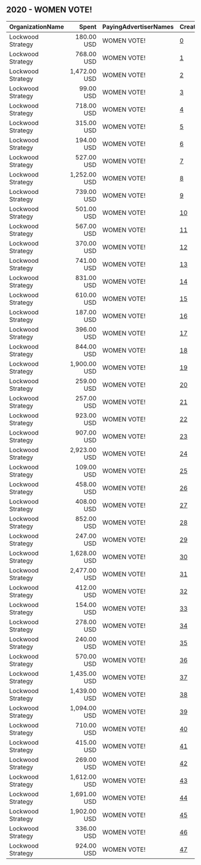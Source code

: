 ## 2020 - WOMEN VOTE! 
|OrganizationName|Spent|PayingAdvertiserNames|CreativeUrls|Impressions|Genders|AgeBrackets|CountryCodes|BillingAddresses|CandidateBallotInformation|
|:---|---:|:---|:---|---:|:---|:---|:---|:---|:---|
|Lockwood Strategy|180.00 USD|WOMEN VOTE!|[0](https://www.snap.com/political-ads/asset/ea2c1d2b39d33039f404ba0e0fe0c01fa6a6fd4524c51869e6f6e93b5e288339?mediaType=mp4)|15,048|FEMALE|18-40|united states|"1140 3rd St. NW,Washington,20002,US"|Women Vote|
|Lockwood Strategy|768.00 USD|WOMEN VOTE!|[1](https://www.snap.com/political-ads/asset/6ea8979ea772b0783ed35b729186fc051fde1bab5e4bb4363a6ce69c86aadff6?mediaType=mp4)|77,135|FEMALE|18-40|united states|"1140 3rd St. NW,Washington,20002,US"|Women Vote|
|Lockwood Strategy|1,472.00 USD|WOMEN VOTE!|[2](https://www.snap.com/political-ads/asset/49ae861b6e95524fdcaea2d4898270518fc045e7a004c186ecad6ef96a1c7b45?mediaType=mp4)|200,213|FEMALE|18+|united states|"1140 3rd St. NW,Washington,20002,US"|Women Vote|
|Lockwood Strategy|99.00 USD|WOMEN VOTE!|[3](https://www.snap.com/political-ads/asset/9354fe67a59a814d5f2890f41f03c9b73855ef56ebde137d4a4de5ae3e547b0d?mediaType=mp4)|7,077|FEMALE|18-40|united states|"1140 3rd St. NW,Washington,20002,US"|Women Vote|
|Lockwood Strategy|718.00 USD|WOMEN VOTE!|[4](https://www.snap.com/political-ads/asset/92a886c3e50d789fcb3a5a05fb1f2d6b8ff9a95571891acd47fac551d2344c94?mediaType=mp4)|58,877|FEMALE|18+|united states|"1140 3rd St. NW,Washington,20002,US"|Women Vote|
|Lockwood Strategy|315.00 USD|WOMEN VOTE!|[5](https://www.snap.com/political-ads/asset/d1b1812054e0e9e458575bcbe5ccd3dd1b6fa9369ce807cffb6f7f9fab30f9db?mediaType=mp4)|25,636|FEMALE|18-40|united states|"1140 3rd St. NW,Washington,20002,US"|Women Vote|
|Lockwood Strategy|194.00 USD|WOMEN VOTE!|[6](https://www.snap.com/political-ads/asset/ed4876e5d1e65ef5cc71143dcd167e50fed34943b72d69c484afa6a9def0574e?mediaType=mp4)|17,666|FEMALE|18+|united states|"1140 3rd St. NW,Washington,20002,US"|Women Vote|
|Lockwood Strategy|527.00 USD|WOMEN VOTE!|[7](https://www.snap.com/political-ads/asset/e731b5a53e1a3fa05f7852ecdd5971884c7af51bb75af5d6c936ca5f79109020?mediaType=mp4)|67,366|FEMALE|18+|united states|"1140 3rd St. NW,Washington,20002,US"|Women Vote|
|Lockwood Strategy|1,252.00 USD|WOMEN VOTE!|[8](https://www.snap.com/political-ads/asset/e731b5a53e1a3fa05f7852ecdd5971884c7af51bb75af5d6c936ca5f79109020?mediaType=mp4)|168,756|FEMALE|18-40|united states|"1140 3rd St. NW,Washington,20002,US"|Women Vote|
|Lockwood Strategy|739.00 USD|WOMEN VOTE!|[9](https://www.snap.com/political-ads/asset/4a9f67d81d16812e040056bd8721e1fb1fb7c0961138aa63559da69df2e7c7eb?mediaType=mp4)|45,687|FEMALE|18+|united states|"1140 3rd St. NW,Washington,20002,US"|Women Vote|
|Lockwood Strategy|501.00 USD|WOMEN VOTE!|[10](https://www.snap.com/political-ads/asset/29e898d08b001dabb104e532f431654ca2cc3bc3f06e0a31b9ea2b2e75db279c?mediaType=mp4)|55,891|FEMALE|18-40|united states|"1140 3rd St. NW,Washington,20002,US"|Women Vote|
|Lockwood Strategy|567.00 USD|WOMEN VOTE!|[11](https://www.snap.com/political-ads/asset/83388b3c46067f73bfb877bd4a78867f1d7a3fd026a8d1dbd2fe6e94d31fa0f9?mediaType=mp4)|37,918|FEMALE|18-40|united states|"1140 3rd St. NW,Washington,20002,US"|Women Vote|
|Lockwood Strategy|370.00 USD|WOMEN VOTE!|[12](https://www.snap.com/political-ads/asset/7d8924a96d48fdc5992ae93e1de9899fa38457bc649d943a43d4c044b8058f24?mediaType=mp4)|34,820|FEMALE|18-40|united states|"1140 3rd St. NW,Washington,20002,US"|Women Vote|
|Lockwood Strategy|741.00 USD|WOMEN VOTE!|[13](https://www.snap.com/political-ads/asset/e731b5a53e1a3fa05f7852ecdd5971884c7af51bb75af5d6c936ca5f79109020?mediaType=mp4)|70,521|FEMALE|18-40|united states|"1140 3rd St. NW,Washington,20002,US"|Women Vote|
|Lockwood Strategy|831.00 USD|WOMEN VOTE!|[14](https://www.snap.com/political-ads/asset/ea2c1d2b39d33039f404ba0e0fe0c01fa6a6fd4524c51869e6f6e93b5e288339?mediaType=mp4)|121,076|FEMALE|18+|united states|"1140 3rd St. NW,Washington,20002,US"|Women Vote|
|Lockwood Strategy|610.00 USD|WOMEN VOTE!|[15](https://www.snap.com/political-ads/asset/433322afca5c427756a6e7ee76a7d0a478c6a14f7f8f4b0257b86f0ab79e3e5b?mediaType=mp4)|64,242|FEMALE|18+|united states|"1140 3rd St. NW,Washington,20002,US"|Women Vote|
|Lockwood Strategy|187.00 USD|WOMEN VOTE!|[16](https://www.snap.com/political-ads/asset/e731b5a53e1a3fa05f7852ecdd5971884c7af51bb75af5d6c936ca5f79109020?mediaType=mp4)|15,987|FEMALE|18+|united states|"1140 3rd St. NW,Washington,20002,US"|Women Vote|
|Lockwood Strategy|396.00 USD|WOMEN VOTE!|[17](https://www.snap.com/political-ads/asset/0b23cebe27e21ff6a1f18a9596e23403b896cf89f626531fe7293d6317c3d9a6?mediaType=mp4)|33,583|FEMALE|18+|united states|"1140 3rd St. NW,Washington,20002,US"|Women Vote|
|Lockwood Strategy|844.00 USD|WOMEN VOTE!|[18](https://www.snap.com/political-ads/asset/21aae5794ff732a55090b9e4178c7e9538ef67570dcc470c5208e0ae4a211529?mediaType=mp4)|82,282|FEMALE|18-40|united states|"1140 3rd St. NW,Washington,20002,US"|Women Vote|
|Lockwood Strategy|1,900.00 USD|WOMEN VOTE!|[19](https://www.snap.com/political-ads/asset/e731b5a53e1a3fa05f7852ecdd5971884c7af51bb75af5d6c936ca5f79109020?mediaType=mp4)|230,373|FEMALE|18+|united states|"1140 3rd St. NW,Washington,20002,US"|Women Vote|
|Lockwood Strategy|259.00 USD|WOMEN VOTE!|[20](https://www.snap.com/political-ads/asset/9ed1f93117da44b52a43e8399540344dac2d9b6ed0f80347e3fc8bda6c6fa93f?mediaType=mp4)|20,740|FEMALE|18-40|united states|"1140 3rd St. NW,Washington,20002,US"|Women Vote|
|Lockwood Strategy|257.00 USD|WOMEN VOTE!|[21](https://www.snap.com/political-ads/asset/3c30f3410766faaf3d15169dbfdf36d629c4aeefdec2414bc4c1e982308a37cf?mediaType=mp4)|22,163|FEMALE|18-40|united states|"1140 3rd St. NW,Washington,20002,US"|Women Vote|
|Lockwood Strategy|923.00 USD|WOMEN VOTE!|[22](https://www.snap.com/political-ads/asset/458ff613998d82c030b57b679a2d4a82e0fe7a583fd8706bceaeb4235d68822c?mediaType=mp4)|84,251|FEMALE|18-40|united states|"1140 3rd St. NW,Washington,20002,US"|Women Vote|
|Lockwood Strategy|907.00 USD|WOMEN VOTE!|[23](https://www.snap.com/political-ads/asset/57c3001b4ef6264679a57bedf81f81eed46b39f8cd8be7da13072c5595286bae?mediaType=mp4)|90,462|FEMALE|18+|united states|"1140 3rd St. NW,Washington,20002,US"|Women Vote|
|Lockwood Strategy|2,923.00 USD|WOMEN VOTE!|[24](https://www.snap.com/political-ads/asset/08e06201567385cbbc37ddbaaeaa3e522ca359322fafb759e60f1d931c74a900?mediaType=mp4)|389,613|FEMALE|18+|united states|"1140 3rd St. NW,Washington,20002,US"|Women Vote|
|Lockwood Strategy|109.00 USD|WOMEN VOTE!|[25](https://www.snap.com/political-ads/asset/3578483c1e58ac953e17cfabdd00289b04d9e07de3d89df24292d6c8d8bc6553?mediaType=mp4)|12,406|FEMALE|18+|united states|"1140 3rd St. NW,Washington,20002,US"|Women Vote|
|Lockwood Strategy|458.00 USD|WOMEN VOTE!|[26](https://www.snap.com/political-ads/asset/b5821f966a6ed3f93fb1e565489b062a22abcdceae298480f834f4c4ed0228ff?mediaType=mp4)|39,620|FEMALE|18+|united states|"1140 3rd St. NW,Washington,20002,US"|Women Vote|
|Lockwood Strategy|408.00 USD|WOMEN VOTE!|[27](https://www.snap.com/political-ads/asset/235f08a5affb2791cc36739abc5a49931c2877004fbd89b025a02a10ee06bba1?mediaType=mp4)|38,632|FEMALE|18-40|united states|"1140 3rd St. NW,Washington,20002,US"|Women Vote|
|Lockwood Strategy|852.00 USD|WOMEN VOTE!|[28](https://www.snap.com/political-ads/asset/6d278affa31881527083f84af0d3c7f489d406fe00a992fbf5076345ba9debe6?mediaType=mp4)|85,447|FEMALE|18+|united states|"1140 3rd St. NW,Washington,20002,US"|Women Vote|
|Lockwood Strategy|247.00 USD|WOMEN VOTE!|[29](https://www.snap.com/political-ads/asset/ea2c1d2b39d33039f404ba0e0fe0c01fa6a6fd4524c51869e6f6e93b5e288339?mediaType=mp4)|26,918|FEMALE|18+|united states|"1140 3rd St. NW,Washington,20002,US"|Women Vote|
|Lockwood Strategy|1,628.00 USD|WOMEN VOTE!|[30](https://www.snap.com/political-ads/asset/ea2c1d2b39d33039f404ba0e0fe0c01fa6a6fd4524c51869e6f6e93b5e288339?mediaType=mp4)|206,870|FEMALE|18+|united states|"1140 3rd St. NW,Washington,20002,US"|Women Vote|
|Lockwood Strategy|2,477.00 USD|WOMEN VOTE!|[31](https://www.snap.com/political-ads/asset/e731b5a53e1a3fa05f7852ecdd5971884c7af51bb75af5d6c936ca5f79109020?mediaType=mp4)|341,194|FEMALE|18+|united states|"1140 3rd St. NW,Washington,20002,US"|Women Vote|
|Lockwood Strategy|412.00 USD|WOMEN VOTE!|[32](https://www.snap.com/political-ads/asset/ba63e6e6f694000b75389db4e8f01b3bec5bed1b1c6bd9af24e8777664dc7ff7?mediaType=mp4)|58,648|FEMALE|18+|united states|"1140 3rd St. NW,Washington,20002,US"|Women Vote|
|Lockwood Strategy|154.00 USD|WOMEN VOTE!|[33](https://www.snap.com/political-ads/asset/098758083dc6d8ab5f5fef9f7951622e24f7eb39772279c6d7df2e65f0fdb82a?mediaType=mp4)|12,924|FEMALE|18-40|united states|"1140 3rd St. NW,Washington,20002,US"|Women Vote|
|Lockwood Strategy|278.00 USD|WOMEN VOTE!|[34](https://www.snap.com/political-ads/asset/ea2c1d2b39d33039f404ba0e0fe0c01fa6a6fd4524c51869e6f6e93b5e288339?mediaType=mp4)|35,163|FEMALE|18+|united states|"1140 3rd St. NW,Washington,20002,US"|Women Vote|
|Lockwood Strategy|240.00 USD|WOMEN VOTE!|[35](https://www.snap.com/political-ads/asset/e731b5a53e1a3fa05f7852ecdd5971884c7af51bb75af5d6c936ca5f79109020?mediaType=mp4)|33,300|FEMALE|18-40|united states|"1140 3rd St. NW,Washington,20002,US"|Women Vote|
|Lockwood Strategy|570.00 USD|WOMEN VOTE!|[36](https://www.snap.com/political-ads/asset/ea2c1d2b39d33039f404ba0e0fe0c01fa6a6fd4524c51869e6f6e93b5e288339?mediaType=mp4)|61,032|FEMALE|18-40|united states|"1140 3rd St. NW,Washington,20002,US"|Women Vote|
|Lockwood Strategy|1,435.00 USD|WOMEN VOTE!|[37](https://www.snap.com/political-ads/asset/e731b5a53e1a3fa05f7852ecdd5971884c7af51bb75af5d6c936ca5f79109020?mediaType=mp4)|187,820|FEMALE|18-40|united states|"1140 3rd St. NW,Washington,20002,US"|Women Vote|
|Lockwood Strategy|1,439.00 USD|WOMEN VOTE!|[38](https://www.snap.com/political-ads/asset/e8d25bfb29d3efc4e8b165338039246fda8d35340c7a777d92af46ebde1947bc?mediaType=mp4)|172,727|FEMALE|18-40|united states|"1140 3rd St. NW,Washington,20002,US"|Women Vote|
|Lockwood Strategy|1,094.00 USD|WOMEN VOTE!|[39](https://www.snap.com/political-ads/asset/e6984cb57b84ae3366e4795e6e43bf71d5f0ddd695697430997db8b59bfab9c9?mediaType=mp4)|120,075|FEMALE|18+|united states|"1140 3rd St. NW,Washington,20002,US"|Women Vote|
|Lockwood Strategy|710.00 USD|WOMEN VOTE!|[40](https://www.snap.com/political-ads/asset/227d9408decbf5efca4b5ee6d63faf8d1b4bc130cd2fcc1284da3486d3258eb4?mediaType=mp4)|67,350|FEMALE|18-40|united states|"1140 3rd St. NW,Washington,20002,US"|Women Vote|
|Lockwood Strategy|415.00 USD|WOMEN VOTE!|[41](https://www.snap.com/political-ads/asset/e2f0fcc09464549d5d12866e9942754fccb1aa27fafc1fea5d8d400d779b7746?mediaType=mp4)|30,116|FEMALE|18-40|united states|"1140 3rd St. NW,Washington,20002,US"|Women Vote|
|Lockwood Strategy|269.00 USD|WOMEN VOTE!|[42](https://www.snap.com/political-ads/asset/ea2c1d2b39d33039f404ba0e0fe0c01fa6a6fd4524c51869e6f6e93b5e288339?mediaType=mp4)|30,149|FEMALE|18-40|united states|"1140 3rd St. NW,Washington,20002,US"|Women Vote|
|Lockwood Strategy|1,612.00 USD|WOMEN VOTE!|[43](https://www.snap.com/political-ads/asset/f3358088d6a4b08dd9b4c4cf2afb94b6b006bb79099ae61fc65969ec248cde41?mediaType=mp4)|182,127|FEMALE|18+|united states|"1140 3rd St. NW,Washington,20002,US"|Women Vote|
|Lockwood Strategy|1,691.00 USD|WOMEN VOTE!|[44](https://www.snap.com/political-ads/asset/d2cee7318ddaeb7dc657d2a9099d3485234ec07c1328aebb709541e9694c2fc6?mediaType=mp4)|223,744|FEMALE|18-40|united states|"1140 3rd St. NW,Washington,20002,US"|Women Vote|
|Lockwood Strategy|1,902.00 USD|WOMEN VOTE!|[45](https://www.snap.com/political-ads/asset/187594825800dd448d66ec544e1fb018aaeeb0e1f35ca6a4efd5edbfe45d2abc?mediaType=mp4)|258,112|FEMALE|18+|united states|"1140 3rd St. NW,Washington,20002,US"|Women Vote|
|Lockwood Strategy|336.00 USD|WOMEN VOTE!|[46](https://www.snap.com/political-ads/asset/ea2c1d2b39d33039f404ba0e0fe0c01fa6a6fd4524c51869e6f6e93b5e288339?mediaType=mp4)|42,407|FEMALE|18-40|united states|"1140 3rd St. NW,Washington,20002,US"|Women Vote|
|Lockwood Strategy|924.00 USD|WOMEN VOTE!|[47](https://www.snap.com/political-ads/asset/811581b19295b0a5ec4d5eaf9dd02231d0fad4732a8e91cfd7028b81addfa697?mediaType=mp4)|138,377|FEMALE|18+|united states|"1140 3rd St. NW,Washington,20002,US"|Women Vote|
